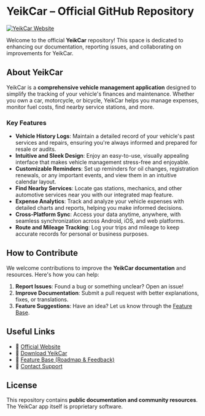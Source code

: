 # YeikCar – Official GitHub Repository

[![YeikCar Website](https://yeikcar.com/en/)](https://yeikcar.com/en/)

Welcome to the official **YeikCar** repository! This space is dedicated to enhancing our documentation, reporting issues, and collaborating on improvements for YeikCar.

## About YeikCar

YeikCar is a **comprehensive vehicle management application** designed to simplify the tracking of your vehicle's finances and maintenance. Whether you own a car, motorcycle, or bicycle, YeikCar helps you manage expenses, monitor fuel costs, find nearby service stations, and more.

### Key Features

- **Vehicle History Logs**: Maintain a detailed record of your vehicle's past services and repairs, ensuring you're always informed and prepared for resale or audits.
- **Intuitive and Sleek Design**: Enjoy an easy-to-use, visually appealing interface that makes vehicle management stress-free and enjoyable.
- **Customizable Reminders**: Set up reminders for oil changes, registration renewals, or any important events, and view them in an intuitive calendar layout.
- **Find Nearby Services**: Locate gas stations, mechanics, and other automotive services near you with our integrated map feature.
- **Expense Analytics**: Track and analyze your vehicle expenses with detailed charts and reports, helping you make informed decisions.
- **Cross-Platform Sync**: Access your data anytime, anywhere, with seamless synchronization across Android, iOS, and web platforms.
- **Route and Mileage Tracking**: Log your trips and mileage to keep accurate records for personal or business purposes.

## How to Contribute

We welcome contributions to improve the **YeikCar documentation** and resources. Here's how you can help:

1. **Report Issues**: Found a bug or something unclear? Open an issue!
2. **Improve Documentation**: Submit a pull request with better explanations, fixes, or translations.
3. **Feature Suggestions**: Have an idea? Let us know through the [Feature Base](https://yeikcar.featurebase.app/).

## Useful Links

- 📖 [Official Website](https://yeikcar.com/)
- 📱 [Download YeikCar](https://yeikcar.com/download)
- 📝 [Feature Base (Roadmap & Feedback)](https://yeikcar.featurebase.app/)
- 📧 [Contact Support](mailto:support@yeikcar.com)

## License

This repository contains **public documentation and community resources**. The YeikCar app itself is proprietary software.